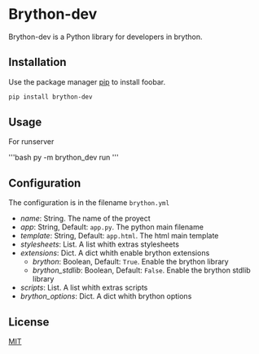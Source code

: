 # Brython-dev

Brython-dev is a Python library for developers in brython.

## Installation

Use the package manager [pip](https://pip.pypa.io/en/stable/) to install foobar.

```bash
pip install brython-dev
```

## Usage

For runserver

'''bash
py -m brython_dev run
'''

## Configuration

The configuration is in the filename `brython.yml`

* *name*: String. The name of the proyect
* *app*: String, Default: `app.py`. The python main filename
* *template*: String, Default: `app.html`. The html main template
* *stylesheets*: List. A list whith extras stylesheets
* *extensions*: Dict. A dict whith enable brython extensions
  * *brython*: Boolean, Default: `True`. Enable the brython library
  * *brython_stdlib*: Boolean, Default: `False`. Enable the brython stdlib library
* *scripts*: List. A list whith extras scripts
* *brython_options*: Dict. A dict whith brython options

## License
[MIT](https://choosealicense.com/licenses/mit/)